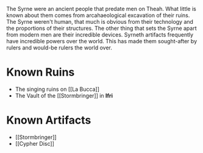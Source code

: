 The Syrne were an ancient people that predate men on Theah.  What little is known about them comes from arcahaeological excavation of their ruins.  The Syrne weren't human, that much is obvious from their technology and the proportions of their structures.  The other thing that sets the Syrne apart from modern men are their incredible devices.  Syrneth artifacts frequently have incredible powers over the world.  This has made them sought-after by rulers and would-be rulers the world over.

# Known Ruins
- The singing ruins on [[La Bucca]]
- The Vault of the [[Stormbringer]] in **Ifri**

# Known Artifacts
- [[Stormbringer]]
- [[Cypher Disc]]